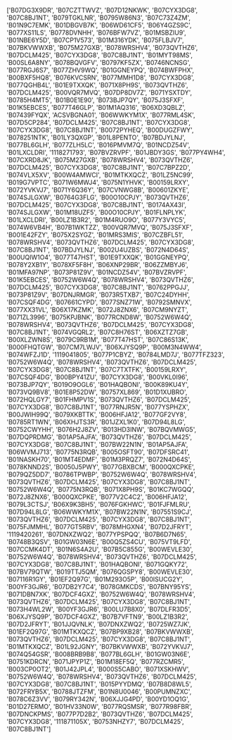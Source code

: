 ['B07DG3X9DR', 'B07CZTTWVZ', 'B07D12NKWK', 'B07CYX3DG8', 'B07C8BJ1NT', 'B079TGKLNR', 'B0795W86N3', 'B07C73Z4ZM', 'B01N9C7EMK', 'B01DBGVB7K', 'B06WD61CF5', 'B06Y4GZS9C', 'B077XS11LS', 'B0778DVNHH', 'B076BFW7VZ', 'B01MSBZIU9', 'B01NBE6Y5D', 'B07CP1V573', 'B01M316YDK', 'B075FLBJV7', 'B07BKVWWXB', 'B075M27GXB', 'B078WRSHV4', 'B073QVTHZ6', 'B07DCLM425', 'B07CYX3DG8', 'B07C8BJ1NT', 'B01MYT98MS', 'B00SL6A8NY', 'B078BQVGFV', 'B0797KF5ZX', 'B0746NCNSG', 'B077RGJ6S7', 'B077ZHV9WQ', 'B01GGNEYPQ', 'B074BWFPHX', 'B00BXF5HQ8', 'B076KVCSRN', 'B077MMH1D8', 'B07CYX3DG8', 'B077QGHB4L', 'B01E9TXXQK', 'B071X8PH9S', 'B073QVTHZ6', 'B07DCLM425', 'B00VQR7MVQ', 'B07DP8DV7Z', 'B071YSXTDY', 'B0785H4MT5', 'B01B0E1E90', 'B073BJP7QY', 'B075J3SFXF', 'B01K5EBCES', 'B077T46GLP', 'B01M1AQ316', 'B06XD3QBLZ', 'B07439FYQX', 'ACSVBGNA01', 'B06WWKYM1X', 'B077RML4SK', 'B07D5CP284', 'B07DCLM425', 'B07C8BJ1NT', 'B07CYX3DG8', 'B07CYX3DG8', 'B07C8BJ1NT', 'B0072PYHEQ', 'B00DUGZFWY', 'B078251NTK', 'B01LY3QXGP', 'B01L8PENTO', 'B07BDJYLNJ', 'B077BL6GLH', 'B077ZLH5LC', 'B016PMVM7Q', 'B01NCDZ54V', 'B01LXCLDRI', '1118271793', 'B07BVZRVPF', 'B01JBDY3GS', 'B077PY4WH4', 'B07CXRD8JK', 'B075M27GXB', 'B078WRSHV4', 'B073QVTHZ6', 'B07DCLM425', 'B07CYX3DG8', 'B07C8BJ1NT', 'B07C7BPZ2D', 'B074VLX5XV', 'B00W4AMWCI', 'B01MTKXQCZ', 'B01LZ5NC99', 'B019G7VPTC', 'B071W6MWJ4', 'B075N1YHVK', 'B00159LRXY', 'B072YVKVJ7', 'B071Y6Q36Y', 'B07CVNWG8B', 'B00601ZKYE', 'B074SJLGXW', 'B0764G3FLG', 'B00O10CPJY', 'B073QVTHZ6', 'B07DCLM425', 'B07CYX3DG8', 'B07C8BJ1NT', 'B0174AX43I', 'B074SJLGXW', 'B01M18UZF5', 'B00O10CPJY', 'B01FLNPLYK', 'B01LXCLDRI', 'B00LZ1B3R2', 'B01M4RUO9O', 'B077Y3VYC5', 'B074W6VB4H', 'B07B1WKTZZ', 'B00VQR7MVQ', 'B075J3SFXF', 'B001E42FZY', 'B075X2SYGZ', 'B01MRS3MIS', 'B07CZBFL51', 'B078WRSHV4', 'B073QVTHZ6', 'B07DCLM425', 'B07CYX3DG8', 'B07C8BJ1NT', 'B07BDJYLNJ', 'B002U4UZBS', 'B072N4D64S', 'B00UQIW1O4', 'B077T47HST', 'B01E9TXXQK', 'B01GGNEYPQ', 'B078Y2XB1Y', 'B078XF5F8H', 'B06XNP29BR', 'B06ZZMBYJ6', 'B01MFA97NP', 'B073P81Z9V', 'B01NCDZ54V', 'B07BVZRVPF', 'B01K5EBCES', 'B0752W6W4Q', 'B078WRSHV4', 'B073QVTHZ6', 'B07DCLM425', 'B07CYX3DG8', 'B07C8BJ1NT', 'B0762PPGJJ', 'B073P81Z9V', 'B07DNJRMGR', 'B073R5TXB7', 'B07C24DYHH', 'B07CSQF4DG', 'B07661CYPD', 'B077SNZ71W', 'B0792SMNVX', 'B077XX31VL', 'B06X17KZMK', 'B072J8ZNX6', 'B07CM9NYZT', 'B071ZL3996', 'B075KPJBNK', 'B077RCND8W', 'B0752W6W4Q', 'B078WRSHV4', 'B073QVTHZ6', 'B07DCLM425', 'B07CYX3DG8', 'B07C8BJ1NT', 'B074VGQRL2', 'B07C8H76ST', 'B06XZTZ7GB', 'B00XLZWN8S', 'B079C9RB1M', 'B077T47HST', 'B07C86S13K', 'B000FHQTGW', 'B07CM7LWJV', 'B06XJYSQ9P', 'B00M3N4WW4', 'B074WFZJ1D', '1119041805', 'B077P1CBYZ', 'B0784LMD7J', 'B077TFZ323', 'B0752W6W4Q', 'B078WRSHV4', 'B073QVTHZ6', 'B07DCLM425', 'B07CYX3DG8', 'B07C8BJ1NT', 'B07C7TXTFK', 'B00159LRXY', 'B07CSQF4DG', 'B00BPY41ZU', 'B07CYX3DG8', 'B00VKL0I96', 'B073BJP7QY', 'B019O9OGL6', 'B01HAQBONI', 'B00K89KU4Y', 'B073VQ9BV8', 'B01E8P52DW', 'B0757XL869', 'B01D1XUBRO', 'B072HQLGY7', 'B01FHMPV1S', 'B073QVTHZ6', 'B07DCLM425', 'B07CYX3DG8', 'B07C8BJ1NT', 'B077RNJR5N', 'B077YSPHZX', 'B00JWIH99Q', 'B079XKBTTK', 'B006HFJA12', 'B077GF2VY8', 'B0785RT1WN', 'B06XHJTS3R', 'B01JZXL1K0', 'B07D94L8LG', 'B0752CWYHH', 'B076H2J8ZV', 'B013HD3INW', 'B07BQVMWG5', 'B07DQPRDMG', 'B01AP5AJFA', 'B073QVTHZ6', 'B07DCLM425', 'B07CYX3DG8', 'B07C8BJ1NT', 'B07BW22N1N', 'B01AP5AJFA', 'B06WVMJ713', 'B0775N3RQB', 'B005OSFT90', 'B07DFSRC41', 'B01NASKH70', 'B01MT4EDMF', 'B01M3PRQZ7', 'B072N4D64S', 'B078KNND2S', 'B0050J5PWY', 'B077GBXBCM', 'B000QXCPKE', 'B079QZ5DD7', 'B0786TPWBP', 'B0752W6W4Q', 'B078WRSHV4', 'B073QVTHZ6', 'B07DCLM425', 'B07CYX3DG8', 'B07C8BJ1NT', 'B0752W6W4Q', 'B0775N3RQB', 'B071X8PH9S', 'B01KC7WGQQ', 'B072J8ZNX6', 'B000QXCPKE', 'B077V2C4C2', 'B006HFJA12', 'B079L3CTSJ', 'B06X9K3BH5', 'B076FGKHWC', 'B01FJFMLRU', 'B07D94L8LG', 'B06WWKYM1X', 'B07BW22N1N', 'B07551S9CJ', 'B073QVTHZ6', 'B07DCLM425', 'B07CYX3DG8', 'B07C8BJ1NT', 'B075FJMMHL', 'B077GT5RBV', 'B078MHGXN4', 'B07D2JFRYT', '1119420261', 'B07DNXZWQ2', 'B077YPSPQQ', 'B07B6D7N65', 'B0748B3QSV', 'B01GW03N6E', 'B00Q5ZS4CU', 'B075VT9LFD', 'B07CCMK4DT', 'B01N6S4A2U', 'B07B5C855G', 'B00WEVLE30', 'B0752W6W4Q', 'B078WRSHV4', 'B073QVTHZ6', 'B07DCLM425', 'B07CYX3DG8', 'B07C8BJ1NT', 'B01HAQBONI', 'B071GQKY72', 'B07BV79QTW', 'B019TTJ5QM', 'B076QGSPY8', 'B00WEVLE30', 'B07116R1GY', 'B01EF2Q97G', 'B01M293O5P', 'B00ISUCG2Y', 'B00YF3GJR6', 'B07DB2Y7C4', 'B078GMKCDS', 'B07BNY95YS', 'B071DBN7XK', 'B07DCF4GXZ', 'B0752W6W4Q', 'B078WRSHV4', 'B073QVTHZ6', 'B07DCLM425', 'B07CYX3DG8', 'B07C8BJ1NT', 'B073H4WL2W', 'B00YF3GJR6', 'B00LU7B8X0', 'B07DLFR3D5', 'B06XJYSQ9P', 'B07DCF4GXZ', 'B07B7VFTN9', 'B00LZ1B3R2', 'B07D2JFRYT', 'B01JJQVNLK', 'B07DNXZWQ2', 'B0725WZ7JK', 'B01EF2Q97G', 'B01MTKXQCZ', 'B07BP9XB28', 'B07BKVWWXB', 'B073QVTHZ6', 'B07DCLM425', 'B07CYX3DG8', 'B07C8BJ1NT', 'B01MTKXQCZ', 'B01L92JGNY', 'B07BKVWWXB', 'B072YVKVJ7', 'B074Q54GSR', 'B008BRB9B8', 'B077BL6GLH', 'B01GW03N6E', 'B0751KDRCN', 'B071JPYP1Z', 'B01M18EF5Q', 'B077RZCMR5', 'B003CP0OT2', 'B01J42JPL4', 'B000S5CABO', 'B071XSKHWV', 'B0752W6W4Q', 'B078WRSHV4', 'B073QVTHZ6', 'B07DCLM425', 'B07CYX3DG8', 'B07C8BJ1NT', 'B015PYYDMQ', 'B07B8D8WL5', 'B072FRYB5X', 'B0788JTZFM', 'B01N8U0046', 'B00PUMNZXC', 'B078C6Z3VV', 'B079RY342N', 'B06XJJG4PD', 'B00YD1OQ1G', 'B01D27ERMO', 'B01HV33N0W', 'B077RQSMSR', 'B077R98FBR', 'B07DNCKPMS', 'B077P7D2B2', 'B073QVTHZ6', 'B07DCLM425', 'B07CYX3DG8', '111871105X', 'B0753NHZY7', 'B07DCLM425', 'B07C8BJ1NT']